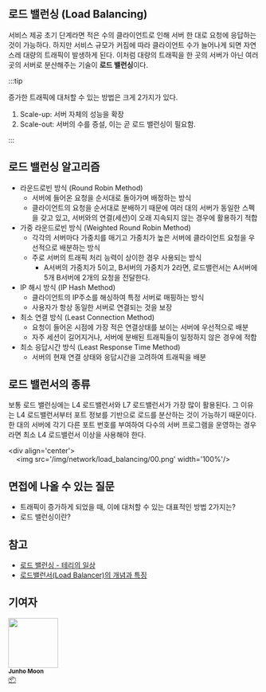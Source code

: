 ## 로드 밸런싱 (Load Balancing)

서비스 제공 초기 단계라면 적은 수의 클라이언트로 인해 서버 한 대로 요청에 응답하는 것이 가능하다.
하지만 서비스 규모가 커짐에 따라 클라이언트 수가 늘어나게 되면 자연스레 대량의 트래픽이 발생하게 된다.
이처럼 대량의 트래픽을 한 곳의 서버가 아닌 여러 곳의 서버로 분산해주는 기술이 **로드 밸런싱**이다.

:::tip

증가한 트래픽에 대처할 수 있는 방법은 크게 2가지가 있다.

1. Scale-up: 서버 자체의 성능을 확장
2. Scale-out: 서버의 수를 증설, 이는 곧 로드 밸런싱이 필요함.

:::

## 로드 밸런싱 알고리즘

- 라운드로빈 방식 (Round Robin Method)
  - 서버에 들어온 요청을 순서대로 돌아가며 배정하는 방식
  - 클라이언트의 요청을 순서대로 분배하기 때문에 여러 대의 서버가 동일한 스펙을 갖고 있고, 서버와의 연결(세션)이 오래 지속되지 않는 경우에 활용하기 적합
- 가중 라운드로빈 방식 (Weighted Round Robin Method)
  - 각각의 서버마다 가중치를 매기고 가중치가 높은 서버에 클라이언트 요청을 우선적으로 배분하는 방식
  - 주로 서버의 트래픽 처리 능력이 상이한 경우 사용되는 방식
    - A서버의 가중치가 5이고, B서버의 가중치가 2라면, 로드밸런서는 A서버에 5개 B서버에 2개의 요청을 전달한다.
- IP 해시 방식 (IP Hash Method)
  - 클라이언트의 IP주소를 해싱하여 특정 서버로 매핑하는 방식
  - 사용자가 항상 동일한 서버로 연결되는 것을 보장
- 최소 연결 방식 (Least Connection Method)
  - 요청이 들어온 시점에 가장 적은 연결상태를 보이는 서버에 우선적으로 배분
  - 자주 세션이 길어지거나, 서버에 분배된 트래픽들이 일정하지 않은 경우에 적합
- 최소 응답시간 방식 (Least Response Time Method)
  - 서버의 현재 연결 상태와 응답시간을 고려하여 트래픽을 배분

## 로드 밸런서의 종류

보통 로드 밸런싱에는 L4 로드밸런서와 L7 로드밸런서가 가장 많이 활용된다. 그 이유는 L4 로드밸런서부터 포트 정보를 기반으로 로드를 분산하는 것이 가능하기 때문이다.
한 대의 서버에 각기 다른 포트 번호를 부여하여 다수의 서버 프로그램을 운영하는 경우라면 최소 L4 로드밸런서 이상을 사용해야 한다.

<div align='center'>
    <img src='/img/network/load_balancing/00.png' width='100%'/>
</div>

## 면접에 나올 수 있는 질문

- 트래픽이 증가하게 되었을 때, 이에 대처할 수 있는 대표적인 방법 2가지는?
- 로드 밸런싱이란?

## 참고

- [로드 밸런싱 - 테리의 일상](https://dheldh77.tistory.com/entry/%EB%84%A4%ED%8A%B8%EC%9B%8C%ED%81%AC-%EB%A1%9C%EB%93%9C-%EB%B0%B8%EB%9F%B0%EC%8B%B1Load-Balancing)
- [로드밸런서(Load Balancer)의 개념과 특징](https://m.post.naver.com/viewer/postView.nhn?volumeNo=27046347&memberNo=2521903)

## 기여자

<td align="center"><a href="https://github.com/zoolake"><img src="https://avatars.githubusercontent.com/u/57625026?v=4" width="100px;" alt=""/><br /><sub><b>Junho Moon</b></sub></a><br /><a href="#platform-zoolake" title="Packaging/porting to new platform">📦</a></td>
